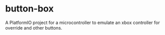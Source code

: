 # button-box
A PlatformIO project for a microcontroller to emulate an xbox controller for override and other buttons.
